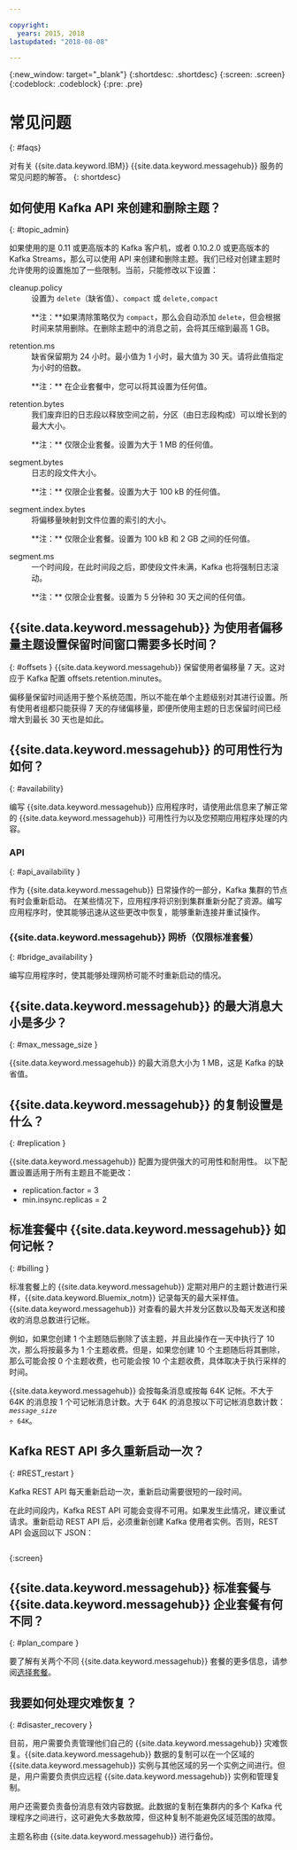 ```yaml
---

copyright:
  years: 2015, 2018
lastupdated: "2018-08-08"

---
```


{:new_window: target="_blank"}
{:shortdesc: .shortdesc}
{:screen: .screen}
{:codeblock: .codeblock}
{:pre: .pre}

# 常见问题
{: #faqs}

对有关 {{site.data.keyword.IBM}} {{site.data.keyword.messagehub}} 服务的常见问题的解答。
{: shortdesc}

<!--17/10/17 - Karen: same info duplicated at messagehub104 -->
## 如何使用 Kafka API 来创建和删除主题？
{: #topic_admin}

如果使用的是 0.11 或更高版本的 Kafka 客户机，或者 0.10.2.0 或更高版本的 Kafka Streams，那么可以使用 API 来创建和删除主题。我们已经对创建主题时允许使用的设置施加了一些限制。当前，只能修改以下设置：

<dl>
<dt>cleanup.policy</dt>
<dd>设置为 <code>delete</code>（缺省值）、<code>compact</code> 或 <code>delete,compact</code>
<p>**注：**如果清除策略仅为 <code>compact</code>，那么会自动添加 <code>delete</code>，但会根据时间来禁用删除。在删除主题中的消息之前，会将其压缩到最高 1 GB。</p>
</dd>

<dt>retention.ms</dt>
<dd>缺省保留期为 24 小时。最小值为 1 小时，最大值为 30 天。请将此值指定为小时的倍数。



<p>**注：**
在企业套餐中，您可以将其设置为任何值。</p>
</dd>

<dt>retention.bytes</dt>
<dd>我们废弃旧的日志段以释放空间之前，分区（由日志段构成）可以增长到的最大大小。

<p>**注：**
仅限企业套餐。设置为大于 1 MB 的任何值。</p>
</dd>

<dt>segment.bytes</dt>
<dd>日志的段文件大小。

<p>**注：**
仅限企业套餐。设置为大于 100 kB 的任何值。</p>
</dd>

<dt>segment.index.bytes</dt>
<dd>将偏移量映射到文件位置的索引的大小。 

<p>**注：**
仅限企业套餐。设置为 100 kB 和 2 GB 之间的任何值。</p>
</dd>

<dt>segment.ms</dt>
<dd>一个时间段，在此时间段之后，即使段文件未满，Kafka 也将强制日志滚动。 

<p>**注：**
仅限企业套餐。设置为 5 分钟和 30 天之间的任何值。</p>
</dd>
</dl>


## {{site.data.keyword.messagehub}} 为使用者偏移量主题设置保留时间窗口需要多长时间？
{: #offsets }
{{site.data.keyword.messagehub}} 保留使用者偏移量 7 天。这对应于 Kafka 配置 offsets.retention.minutes。 

偏移量保留时间适用于整个系统范围，所以不能在单个主题级别对其进行设置。所有使用者组都只能获得 7 天的存储偏移量，即便所使用主题的日志保留时间已经增大到最长 30 天也是如此。 

## {{site.data.keyword.messagehub}} 的可用性行为如何？
{: #availability}

编写 {{site.data.keyword.messagehub}} 应用程序时，请使用此信息来了解正常的 {{site.data.keyword.messagehub}} 可用性行为以及您预期应用程序处理的内容。

### API
{: #api_availability }

作为 {{site.data.keyword.messagehub}} 日常操作的一部分，Kafka 集群的节点有时会重新启动。
在某些情况下，应用程序将识别到集群重新分配了资源。编写应用程序时，使其能够迅速从这些更改中恢复，能够重新连接并重试操作。

### {{site.data.keyword.messagehub}} 网桥（仅限标准套餐）
{: #bridge_availability }

编写应用程序时，使其能够处理网桥可能不时重新启动的情况。

## {{site.data.keyword.messagehub}} 的最大消息大小是多少？ 
{: #max_message_size }

{{site.data.keyword.messagehub}} 的最大消息大小为 1 MB，这是 Kafka 的缺省值。 

## {{site.data.keyword.messagehub}} 的复制设置是什么？ 
{: #replication }

{{site.data.keyword.messagehub}} 配置为提供强大的可用性和耐用性。
以下配置设置适用于所有主题且不能更改：
* replication.factor = 3
* min.insync.replicas = 2

## 标准套餐中 {{site.data.keyword.messagehub}} 如何记帐？ 
{: #billing }

标准套餐上的 {{site.data.keyword.messagehub}} 定期对用户的主题计数进行采样，{{site.data.keyword.Bluemix_notm}} 记录每天的最大采样值。{{site.data.keyword.messagehub}} 对查看的最大并发分区数以及每天发送和接收的消息总数进行记帐。

例如，如果您创建 1 个主题随后删除了该主题，并且此操作在一天中执行了 10 次，那么将按最多为 1 个主题收费。但是，如果您创建 10 个主题随后将其删除，那么可能会按 0 个主题收费，也可能会按 10 个主题收费，具体取决于执行采样的时间。

{{site.data.keyword.messagehub}} 会按每条消息或按每 64K 记帐。不大于 64K 的消息按 1 个可记帐消息计数。大于 64K 的消息按以下可记帐消息数计数：<code><var class="keyword varname">message_size</var> &divide; 64K</code>。

<!--12/04/18 - Karen: same info duplicated at messagehub057 -->
## Kafka REST API 多久重新启动一次？ 
{: #REST_restart }

Kafka REST API 每天重新启动一次，重新启动需要很短的一段时间。 

在此时间段内，Kafka REST API 可能会变得不可用。如果发生此情况，建议重试请求。重新启动 REST API 后，必须重新创建 Kafka 使用者实例。否则，REST API 会返回以下 JSON：

```'{"error_code":40403,"message":"Consumer instance not found."}'
```
{:screen}

## {{site.data.keyword.messagehub}} 标准套餐与 {{site.data.keyword.messagehub}} 企业套餐有何不同？
{: #plan_compare }

要了解有关两个不同 {{site.data.keyword.messagehub}} 套餐的更多信息，请参阅[选择套餐](/docs/services/EventStreams/eventstreams085.html)。

## 我要如何处理灾难恢复？
{: #disaster_recovery }

目前，用户需要负责管理他们自己的 {{site.data.keyword.messagehub}} 灾难恢复。{{site.data.keyword.messagehub}} 数据的复制可以在一个区域的 {{site.data.keyword.messagehub}} 实例与其他区域的另一个实例之间进行。但是，用户需要负责供应远程 {{site.data.keyword.messagehub}} 实例和管理复制。

用户还需要负责备份消息有效内容数据。此数据的复制在集群内的多个 Kafka 代理程序之间进行，这可避免大多数故障，但这种复制不能避免区域范围的故障。 

主题名称由 {{site.data.keyword.messagehub}} 进行备份。
















